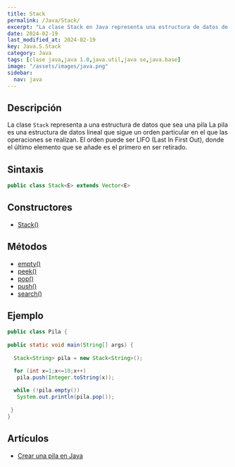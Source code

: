 ```yaml
---
title: Stack
permalink: /Java/Stack/
excerpt: "La clase Stack en Java representa una estructura de datos de pila, con operaciones LIFO."
date: 2024-02-19
last_modified_at: 2024-02-19
key: Java.S.Stack
category: Java
tags: [clase java,java 1.0,java.util,java se,java.base]
image: "/assets/images/java.png"
sidebar:
  nav: java
---
```


## Descripción


La clase `Stack` representa a una estructura de datos que sea una pila La pila es una estructura de datos lineal que sigue un orden particular en el que las operaciones se realizan. El orden puede ser LIFO (Last In First Out), donde el último elemento que se añade es el primero en ser retirado.


## Sintaxis


```java
public class Stack<E> extends Vector<E>
```


## Constructores

- [Stack()](https://www.w3api.com/Java/Stack/Stack/)

## Métodos

- [empty()](https://www.w3api.com/Java/Stack/empty/)
- [peek()](https://www.w3api.com/Java/Stack/peek/)
- [pop()](https://www.w3api.com/Java/Stack/pop/)
- [push()](https://www.w3api.com/Java/Stack/push/)
- [search()](https://www.w3api.com/Java/Stack/search/)

## Ejemplo


```java
public class Pila {
 
public static void main(String[] args) {
	
  Stack<String> pila = new Stack<String>();

  for (int x=1;x<=10;x++)
   pila.push(Integer.toString(x));
		
  while (!pila.empty())
   System.out.println(pila.pop());
		
 }
}
```


## Artículos

- [Crear una pila en Java](http://lineadecodigo.com/Java/crear-una-pila-en-java/)
